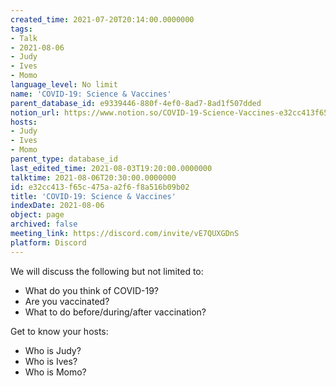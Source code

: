 ```yaml
---
created_time: 2021-07-20T20:14:00.0000000
tags:
- Talk
- 2021-08-06
- Judy
- Ives
- Momo
language_level: No limit
name: 'COVID-19: Science & Vaccines'
parent_database_id: e9339446-880f-4ef0-8ad7-8ad1f507dded
notion_url: https://www.notion.so/COVID-19-Science-Vaccines-e32cc413f65c475aa2f6f8a516b09b02
hosts:
- Judy
- Ives
- Momo
parent_type: database_id
last_edited_time: 2021-08-03T19:20:00.0000000
talktime: 2021-08-06T20:30:00.0000000
id: e32cc413-f65c-475a-a2f6-f8a516b09b02
title: 'COVID-19: Science & Vaccines'
indexDate: 2021-08-06
object: page
archived: false
meeting_link: https://discord.com/invite/vE7QUXGDnS
platform: Discord
---
```



We will discuss the following but not limited to:
   - What do you think of COVID-19?
   - Are you vaccinated?
   - What to do before/during/after vaccination?

Get to know your hosts:
   - Who is Judy?
   - Who is Ives?
   - Who is Momo?



